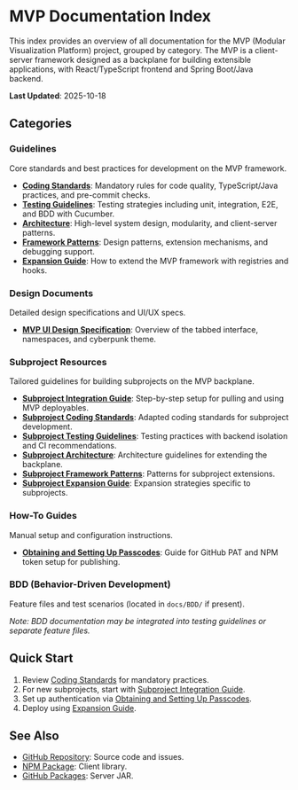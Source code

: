 # MVP Documentation Index

This index provides an overview of all documentation for the MVP (Modular Visualization Platform) project, grouped by category. The MVP is a client-server framework designed as a backplane for building extensible applications, with React/TypeScript frontend and Spring Boot/Java backend.

**Last Updated**: 2025-10-18

## Categories

### Guidelines
Core standards and best practices for development on the MVP framework.

- **[Coding Standards](guidelines/coding-standards.md)**: Mandatory rules for code quality, TypeScript/Java practices, and pre-commit checks.
- **[Testing Guidelines](guidelines/testing-guidelines.md)**: Testing strategies including unit, integration, E2E, and BDD with Cucumber.
- **[Architecture](guidelines/architecture.md)**: High-level system design, modularity, and client-server patterns.
- **[Framework Patterns](guidelines/framework-patterns.md)**: Design patterns, extension mechanisms, and debugging support.
- **[Expansion Guide](guidelines/expansion-guide.md)**: How to extend the MVP framework with registries and hooks.

### Design Documents
Detailed design specifications and UI/UX specs.

- **[MVP UI Design Specification](MVPUIDesignSpecification.md)**: Overview of the tabbed interface, namespaces, and cyberpunk theme.

### Subproject Resources
Tailored guidelines for building subprojects on the MVP backplane.

- **[Subproject Integration Guide](subprojects/subproject-integration-guide.md)**: Step-by-step setup for pulling and using MVP deployables.
- **[Subproject Coding Standards](subprojects/subproject-coding-standards.md)**: Adapted coding standards for subproject development.
- **[Subproject Testing Guidelines](subprojects/subproject-testing-guidelines.md)**: Testing practices with backend isolation and CI recommendations.
- **[Subproject Architecture](subprojects/subproject-architecture.md)**: Architecture guidelines for extending the backplane.
- **[Subproject Framework Patterns](subprojects/subproject-framework-patterns.md)**: Patterns for subproject extensions.
- **[Subproject Expansion Guide](subprojects/subproject-expansion-guide.md)**: Expansion strategies specific to subprojects.

### How-To Guides
Manual setup and configuration instructions.

- **[Obtaining and Setting Up Passcodes](howto/obtaining-and-setting-up-passcodes.md)**: Guide for GitHub PAT and NPM token setup for publishing.

### BDD (Behavior-Driven Development)
Feature files and test scenarios (located in `docs/BDD/` if present).

*Note: BDD documentation may be integrated into testing guidelines or separate feature files.*

## Quick Start
1. Review [Coding Standards](guidelines/coding-standards.md) for mandatory practices.
2. For new subprojects, start with [Subproject Integration Guide](subprojects/subproject-integration-guide.md).
3. Set up authentication via [Obtaining and Setting Up Passcodes](howto/obtaining-and-setting-up-passcodes.md).
4. Deploy using [Expansion Guide](guidelines/expansion-guide.md).

## See Also
- [GitHub Repository](https://github.com/andypaul65/MVP): Source code and issues.
- [NPM Package](https://www.npmjs.com/package/@nednederlander/mvp-client): Client library.
- [GitHub Packages](https://github.com/andypaul65/MVP/packages): Server JAR.